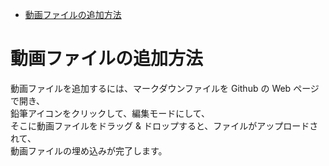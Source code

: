 - [動画ファイルの追加方法](#動画ファイルの追加方法)


# 動画ファイルの追加方法

動画ファイルを追加するには、マークダウンファイルを Github の Web ページで開き、  
鉛筆アイコンをクリックして、編集モードにして、  
そこに動画ファイルをドラッグ & ドロップすると、ファイルがアップロードされて、  
動画ファイルの埋め込みが完了します。

